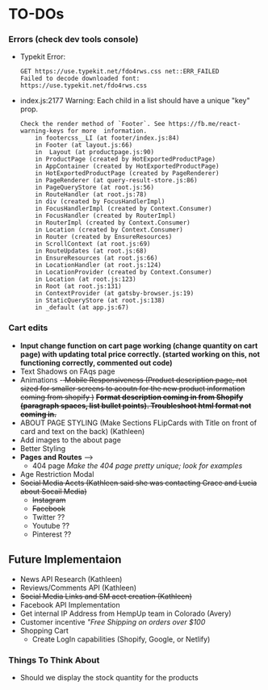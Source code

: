 # TO-DOs

### Errors **(check dev tools console)**

- Typekit Error:

  ```
  GET https://use.typekit.net/fdo4rws.css net::ERR_FAILED
  Failed to decode downloaded font: https://use.typekit.net/fdo4rws.css
  ```

- index.js:2177 Warning: Each child in a list should have a unique "key" prop.

  ```
  Check the render method of `Footer`. See https://fb.me/react-warning-keys for more  information.
      in footercss__LI (at footer/index.js:84)
      in Footer (at layout.js:66)
      in  Layout (at productpage.js:90)
      in ProductPage (created by HotExportedProductPage)
      in AppContainer (created by HotExportedProductPage)
      in HotExportedProductPage (created by PageRenderer)
      in PageRenderer (at query-result-store.js:86)
      in PageQueryStore (at root.js:56)
      in RouteHandler (at root.js:78)
      in div (created by FocusHandlerImpl)
      in FocusHandlerImpl (created by Context.Consumer)
      in FocusHandler (created by RouterImpl)
      in RouterImpl (created by Context.Consumer)
      in Location (created by Context.Consumer)
      in Router (created by EnsureResources)
      in ScrollContext (at root.js:69)
      in RouteUpdates (at root.js:68)
      in EnsureResources (at root.js:66)
      in LocationHandler (at root.js:124)
      in LocationProvider (created by Context.Consumer)
      in Location (at root.js:123)
      in Root (at root.js:131)
      in ContextProvider (at gatsby-browser.js:19)
      in StaticQueryStore (at root.js:138)
      in _default (at app.js:67)
  ```

### Cart edits

- <strong>Input change function on cart page working (change quantity on cart page) with updating total price correctly. (started working on this, not functioning correctly, commented out code)</strong>
- Text Shadows on FAqs page
- Animations
-<del> Mobile Responsiveness (Product description page, not sized for smaller screens to acoutn for the new product information coming from shopify )</del>
<del><strong>Format description coming in from Shopify (paragraph spaces, list bullet points). Troubleshoot html format not coming in. </strong></del>
- ABOUT PAGE STYLING (Make Sections FLipCards with Title on front of card and text on the back) (Kathleen)
- Add images to the about page
- Better Styling
- <strong>Pages and Routes</strong> -->
  - 404 page <em>Make the 404 page pretty unique; look for examples</em>
- Age Restriction Modal
- <del>Social Media Accts (Kathleen said she was contacting Grace and Lucia about Socail Media)</del>
  - <del>Instagram </del>
  - <del>Facebook </del>
  - Twitter ??
  - Youtube ??
  - Pinterest ??

## Future Implementaion

- News API Research (Kathleen)
- Reviews/Comments API (Kathleen)
- <del>Social Media Links and SM acct creation (Kathleen)</del>
- Facebook API Implementation
- Get internal IP Address from HempUp team in Colorado (Avery)
- Customer incentive <em>"Free Shipping on orders over \$100</em>
- Shopping Cart
  - Create LogIn capabilities (Shopify, Google, or Netlify)

### Things To Think About

- Should we display the stock quantity for the products
